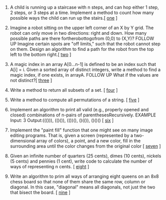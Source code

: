 1.  A child is running up a staircase with n steps, and can hop either 1 step, 2 steps, or 3 steps at a time. Implement a method to count how many possible ways the child can run up the stairs.[ [one][101] ]
2. Imagine a robot sitting on the upper left corner of an X by Y grid. The robot can only move in two directions: right and down. How many possible paths are there fortherobottogofrom (0,0) to (X,Y)?
FOLLOW UP
Imagine certain spots are "off limits," such that the robot cannot step on them. Design an algorithm to find a path for the robot from the top left to the bottom right.[ [two][102] ]
3. A magic index in an array A[0...n-1] is defined to be an index such that A[i] = i. Given a sorted array of distinct integers, write a method to find a magic index, if one exists, in arrayA.
FOLLOW UP
What if the values are not distinct?[ [three][103] ]
4. Write a method to return all subsets of a set. [ [four][104] ]
5. Write a method to compute all permutations of a string. [ [five][105] ]
6. Implement an algorithm to print all valid (e.g., properly opened and closed) combinations of n-pairs of parenthesesRecursively.
   EXAMPLE
   Input: 3
   Output:((())), (()()), (())(), ()(()), ()()() [ [six][106] ]

7. Implement the "paint fill" function that one might see on many image editing programs. That is, given a screen (represented by a two-dimensional array of colors), a point, and a new color, fill in the surrounding area until the color changes from the original color [ [seven][107] ]


8.  Given an infinite number of quarters (25 cents), dimes (10 cents), nickels (5 cents) and pennies (1 cent), write code to calculate the number of ways of representing n cents. [ [eight][108] ]

9.  Write an algorithm to prim all ways of arranging eight queens on an 8x8 chess board so that none of them share the same row, column or diagonal. In this case, "diagonal" means all diagonals, not just the two that bisect the board. [ [nine][109] ]
 

[101]:https://github.com/inadram/CrackingCode/tree/master/src/main/java/ConceptsAndAlgorithms/RecursionAndDynamicProgramming/One
[102]:https://github.com/inadram/CrackingCode/tree/master/src/main/java/ConceptsAndAlgorithms/RecursionAndDynamicProgramming/Two
[103]:https://github.com/inadram/CrackingCode/tree/master/src/main/java/ConceptsAndAlgorithms/RecursionAndDynamicProgramming/Three
[104]:https://github.com/inadram/CrackingCode/tree/master/src/main/java/ConceptsAndAlgorithms/RecursionAndDynamicProgramming/Four
[105]:https://github.com/inadram/CrackingCode/tree/master/src/main/java/ConceptsAndAlgorithms/RecursionAndDynamicProgramming/Five
[106]:https://github.com/inadram/CrackingCode/tree/master/src/main/java/ConceptsAndAlgorithms/RecursionAndDynamicProgramming/Six
[107]:https://github.com/inadram/CrackingCode/tree/master/src/main/java/ConceptsAndAlgorithms/RecursionAndDynamicProgramming/Seven
[108]:https://github.com/inadram/CrackingCode/tree/master/src/main/java/ConceptsAndAlgorithms/RecursionAndDynamicProgramming/Eight
[109]:https://github.com/inadram/CrackingCode/tree/master/src/main/java/ConceptsAndAlgorithms/RecursionAndDynamicProgramming/Nine
